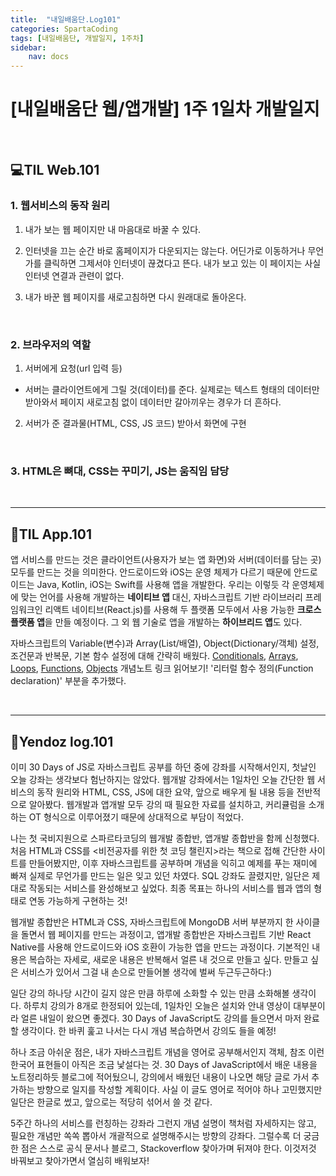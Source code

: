 ```yaml
---
title:  "내일배움단.Log101"
categories: SpartaCoding
tags: [내일배움단, 개발일지, 1주차]
sidebar:
    nav: docs
---
```


# [내일배움단 웹/앱개발] 1주 1일차 개발일지

<br>

## 💻TIL Web.101

### 1. 웹서비스의 동작 원리

1) 내가 보는 웹 페이지만 내 마음대로 바꿀 수 있다.

2) 인터넷을 끄는 순간 바로 홈페이지가 다운되지는 않는다. 어딘가로 이동하거나 무언가를 클릭하면 그제서야 인터넷이 끊겼다고 뜬다. 내가 보고 있는 이 페이지는 사실 인터넷 연결과 관련이 없다.

3) 내가 바꾼 웹 페이지를 새로고침하면 다시 원래대로 돌아온다.

<br>

### 2. 브라우저의 역할

1) 서버에게 요청(url 입력 등)

+ 서버는 클라이언트에게 그릴 것(데이터)를 준다. 실제로는 텍스트 형태의 데이터만 받아와서 페이지 새로고침 없이 데이터만 갈아끼우는 경우가 더 흔하다.

2) 서버가 준 결과물(HTML, CSS, JS 코드) 받아서 화면에 구현

<br>

### 3. HTML은 뼈대, CSS는 꾸미기, JS는 움직임 담당


<br>

---

## 📱TIL App.101

앱 서비스를 만드는 것은 클라이언트(사용자가 보는 앱 화면)와 서버(데이터를 담는 곳) 모두를 만드는 것을 의미한다. 안드로이드와 iOS는 운영 체제가 다르기 때문에 안드로이드는 Java, Kotlin, iOS는 Swift를 사용해 앱을 개발한다. 우리는 이렇듯 각 운영체제에 맞는 언어를 사용해 개발하는 **네이티브 앱** 대신, 자바스크립트 기반 라이브러리 프레임워크인 리액트 네이티브(React.js)를 사용해 두 플랫폼 모두에서 사용 가능한 **크로스 플랫폼 앱**을 만들 예정이다. 그 외 웹 기술로 앱을 개발하는 **하이브리드 앱**도 있다.
<br>

자바스크립트의 Variable(변수)과 Array(List/배열), Object(Dictionary/객체) 설정, 조건문과 반복문, 기본 함수 설정에 대해 간략히 배웠다. [Conditionals][1], [Arrays][2], [Loops][3], [Functions][4], [Objects][5] 개념노트 링크 읽어보기! '리터럴 함수 정의(Function declaration)' 부분을 추가했다.

<br>

---

## 🔌Yendoz log.101

이미 30 Days of JS로 자바스크립트 공부를 하던 중에 강좌를 시작해서인지, 첫날인 오늘 강좌는 생각보다 험난하지는 않았다. 웹개발 강좌에서는 1일차인 오늘 간단한 웹 서비스의 동작 원리와 HTML, CSS, JS에 대한 요약, 앞으로 배우게 될 내용 등을 전반적으로 알아봤다. 웹개발과 앱개발 모두 강의 때 필요한 자료를 설치하고, 커리큘럼을 소개하는 OT 형식으로 이루어졌기 때문에 상대적으로 부담이 적었다.
<br>

나는 첫 국비지원으로 스파르타코딩의 웹개발 종합반, 앱개발 종합반을 함께 신청했다. 처음 HTML과 CSS를 <비전공자를 위한 첫 코딩 챌린지>라는 책으로 접해 간단한 사이트를 만들어봤지만, 이후 자바스크립트를 공부하며 개념을 익히고 예제를 푸는 재미에 빠져 실제로 무언가를 만드는 일은 잊고 있던 차였다. SQL 강좌도 끌렸지만, 일단은 제대로 작동되는 서비스를 완성해보고 싶었다. 최종 목표는 하나의 서비스를 웹과 앱의 형태로 연동 가능하게 구현하는 것!
<br>

웹개발 종합반은 HTML과 CSS, 자바스크립트에 MongoDB 서버 부분까지 한 사이클을 돌면서 웹 페이지를 만드는 과정이고, 앱개발 종합반은 자바스크립트 기반 React Native를 사용해 안드로이드와 iOS 호환이 가능한 앱을 만드는 과정이다. 기본적인 내용은 복습하는 자세로, 새로운 내용은 반복해서 얼른 내 것으로 만들고 싶다. 만들고 싶은 서비스가 있어서 그걸 내 손으로 만들어볼 생각에 벌써 두근두근하다:)
<br>

일단 강의 하나당 시간이 길지 않은 만큼 하루에 소화할 수 있는 만큼 소화해볼 생각이다. 하루치 강의가 8개로 한정되어 있는데, 1일차인 오늘은 설치와 안내 영상이 대부분이라 얼른 내일이 왔으면 좋겠다. 30 Days of JavaScript도 강의를 들으면서 마저 완료할 생각이다. 한 바퀴 훑고 나서는 다시 개념 복습하면서 강의도 들을 예정!
<br>

하나 조금 아쉬운 점은, 내가 자바스크립트 개념을 영어로 공부해서인지 객체, 참조 이런 한국어 표현들이 아직은 조금 낯설다는 것. 30 Days of JavaScript에서 배운 내용을 노트정리하듯 블로그에 적어뒀으니, 강의에서 배웠던 내용이 나오면 해당 글로 가서 추가하는 방향으로 일지를 작성할 계획이다. 사실 이 글도 영어로 적어야 하나 고민했지만 일단은 한글로 썼고, 앞으로는 적당히 섞어서 쓸 것 같다.
<br>

5주간 하나의 서비스를 런칭하는 강좌라 그런지 개념 설명이 책처럼 자세하지는 않고, 필요한 개념만 쏙쏙 뽑아서 개괄적으로 설명해주시는 방향의 강좌다. 그럴수록 더 궁금한 점은 스스로 공식 문서나 블로그, Stackoverflow 찾아가며 뒤져야 한다. 이것저것 바꿔보고 찾아가면서 열심히 배워보자!

<br>


[1]: https://yendoz.github.io/javascript/js4/ "Day 04. Conditionals"
[2]: https://yendoz.github.io/javascript/js5/ "Day 05. Arrays"
[3]: https://yendoz.github.io/javascript/js6/ "Day 06. Loops"
[4]: https://yendoz.github.io/javascript/js7/ "Day 07. Functions"
[5]: https://yendoz.github.io/javascript/js8/ "Day 08. Objects"